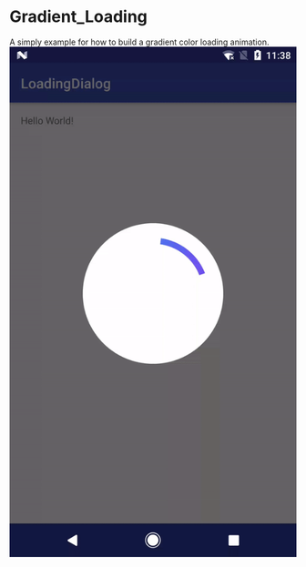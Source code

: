 # Gradient_Loading
A simply example for how to build a gradient color loading animation.
![Demo gif](https://github.com/Abeltongtong/Gradient_Loading/blob/master/demo.gif)
